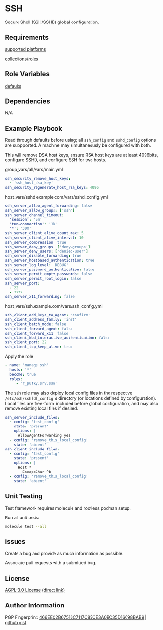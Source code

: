 # SSH
Secure Shell (SSH/SSHD) global configuration.

## Requirements
[supported platforms](https://github.com/r-pufky/ansible_ssh/blob/main/meta/main.yml)

[collections/roles](https://github.com/r-pufky/ansible_ssh/blob/main/meta/requirements.yml)

## Role Variables
[defaults](https://github.com/r-pufky/ansible_ssh/tree/main/defaults/main/)

## Dependencies
N/A

## Example Playbook
Read through defaults before using; all `ssh_config` and `sshd_config` options
are suppported. A machine may simultaneously be configured with both.

This will remove DSA host keys, ensure RSA host keys are at least 4096bits,
configure SSHD, and configure SSH for two hosts.

group_vars/all/vars/main.yml
``` yaml
ssh_security_remove_host_keys:
  - 'ssh_host_dsa_key'
ssh_security_regenerate_host_rsa_keys: 4096
```

host_vars/sshd.example.com/vars/sshd_config.yml
``` yaml
ssh_server_allow_agent_forwarding: false
ssh_server_allow_groups: ['ssh']
ssh_server_channel_timeout:
  'session': '5m'
  'tun-connection': '1h'
  '*': '30m'
ssh_server_client_alive_count_max: 5
ssh_server_client_alive_interval: 10
ssh_server_compression: true
ssh_server_deny_groups: ['deny-groups']
ssh_server_deny_users: ['denied-user']
ssh_server_disable_forwarding: true
ssh_server_hostbased_authentication: true
ssh_server_log_level: 'DEBUG'
ssh_server_password_authentication: false
ssh_server_permit_empty_passwords: false
ssh_server_permit_root_login: false
ssh_server_port:
  - 22
  - 2222
ssh_server_x11_forwarding: false
```

host_vars/ssh.example.com/vars/ssh_config.yml
``` yaml
ssh_client_add_keys_to_agent: 'confirm'
ssh_client_address_family: 'inet'
ssh_client_batch_mode: false
ssh_client_forward_agent: false
ssh_client_forward_x11: false
ssh_client_kbd_interactive_authentication: false
ssh_client_port: 22
ssh_client_tcp_keep_alive: true
```

Apply the role
``` yaml
- name: 'manage ssh'
  hosts: '*'
  become: true
  roles:
     - 'r_pufky.srv.ssh'
```

The ssh role may also deploy local config files in the respective
`/etc/ssh/ssh[d]_config.d` directory (or locations defined by configuration).
Local files are free-form, included before global configuration, and may also
remove existing local files if desired.

```yaml
ssh_server_include_files:
  - config: 'test_config'
    state: 'present'
    options: |
      AllowAgentForwarding yes
  - config: 'remove_this_local_config'
    state: 'absent'
ssh_client_include_files:
  - config: 'test_config'
    state: 'present'
    options: |
      Host *
        EscapeChar ^b
  - config: 'remove_this_local_config'
    state: 'absent'
```

## Unit Testing
Test framework requires molecule and rootless podman setup.

Run all unit tests:
``` bash
molecule test --all
```

## Issues
Create a bug and provide as much information as possible.

Associate pull requests with a submitted bug.

## License
[AGPL-3.0 License](https://www.tldrlegal.com/license/gnu-affero-general-public-license-v3-agpl-3-0)
 [(direct link)](https://github.com/r-pufky/ansible_fonts/blob/main/LICENSE)

## Author Information
PGP Fingerprint: [466EEC2B67516C7117C85CE3A0BC35D16698BAB9](https://keys.openpgp.org/vks/v1/by-fingerprint/466EEC2B67516C7117C85CE3A0BC35D16698BAB9)
| [github gist](https://gist.github.com/r-pufky/a8df36977c55b5bb20829267c4c49d22)
